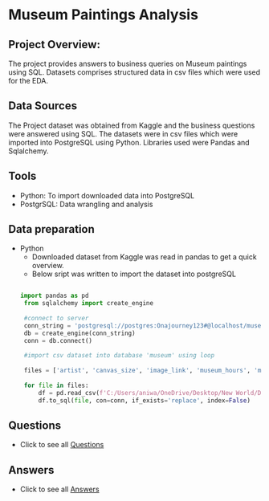 # Museum Paintings Analysis

## Project Overview:
The project provides answers to business queries on Museum paintings using SQL. Datasets comprises structured data in csv files which were used for the EDA.

## Data Sources
The Project dataset was obtained from Kaggle and the business questions were answered using SQL.
The datasets were  in csv files which were imported into PostgreSQL using Python. Libraries used were Pandas and Sqlalchemy.

## Tools
- Python: To import downloaded data into PostgreSQL
- PostgrSQL: Data wrangling and analysis

## Data preparation
- Python
   - Downloaded dataset from Kaggle was read in pandas to get a quick overview.
   - Below sript was written to import the dataset into postgreSQL
   ```Python

   import pandas as pd
    from sqlalchemy import create_engine
    
    #connect to server
    conn_string = 'postgresql://postgres:Onajourney123#@localhost/museum'
    db = create_engine(conn_string)
    conn = db.connect()
    
    #import csv dataset into database 'museum' using loop
    
    files = ['artist', 'canvas_size', 'image_link', 'museum_hours', 'museum', 'product_size', 'subject', 'work']
    
    for file in files:
        df = pd.read_csv(f'C:/Users/aniwa/OneDrive/Desktop/New World/Data Analyst Portfolio/Museum Painting Analysis in SQL/Museum_Dataset/{file}.csv')
        df.to_sql(file, con=conn, if_exists='replace', index=False)
   ```

## Questions
- Click  to see all [Questions](https://github.com/awahcodes/Meseum-Painting-Analysis-SQL/blob/master/Questions.txt)
 

## Answers
- Click  to see all [Answers](https://github.com/awahcodes/Meseum-Painting-Analysis-SQL/blob/master/Answers.txt) 
